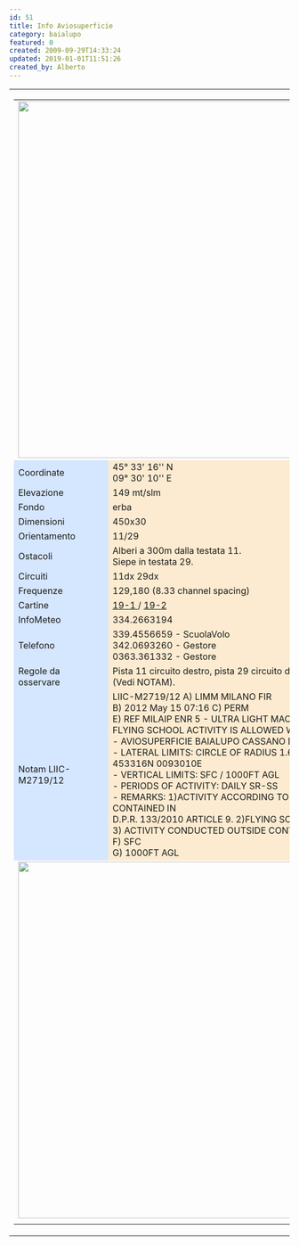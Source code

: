 ```yaml
---
id: 51
title: Info Aviosuperficie
category: baialupo
featured: 0
created: 2009-09-29T14:33:24
updated: 2019-01-01T11:51:26
created_by: Alberto
---
```

<table border="0" cellpadding="0" cellspacing="0">
 <tbody>
  <tr>
   <td>
    <table border="0" cellpadding="5" cellspacing="1" style="width: 640px;">
     <tbody>
      <tr>
       <td colspan="2" style="text-align: left;">
        <img border="0" src="images/site/baia-pattern.jpg" width="640"/>
       </td>
      </tr>
      <tr>
       <td bgcolor="#d5e6ff">
        Coordinate
       </td>
       <td bgcolor="#fcebd0" style="text-align: left;">
        45° 33' 16'' N
        <br/>
        09° 30' 10'' E
       </td>
      </tr>
      <tr>
       <td bgcolor="#d5e6ff">
        Elevazione
       </td>
       <td bgcolor="#fcebd0" style="text-align: left;">
        149 mt/slm
       </td>
      </tr>
      <tr>
       <td bgcolor="#d5e6ff">
        Fondo
       </td>
       <td bgcolor="#fcebd0" style="text-align: left;">
        erba
       </td>
      </tr>
      <tr>
       <td bgcolor="#d5e6ff">
        Dimensioni
       </td>
       <td bgcolor="#fcebd0" style="text-align: left;">
        450x30
       </td>
      </tr>
      <tr>
       <td bgcolor="#d5e6ff">
        Orientamento
       </td>
       <td bgcolor="#fcebd0" style="text-align: left;">
        11/29
       </td>
      </tr>
      <tr>
       <td bgcolor="#d5e6ff">
        Ostacoli
       </td>
       <td bgcolor="#fcebd0" style="text-align: left;">
        Alberi a 300m dalla testata 11.
        <br/>
        Siepe in testata 29.
       </td>
      </tr>
      <tr>
       <td bgcolor="#d5e6ff">
        Circuiti
       </td>
       <td bgcolor="#fcebd0" style="text-align: left;">
        11dx 29dx
       </td>
      </tr>
      <tr>
       <td bgcolor="#d5e6ff">
        Frequenze
       </td>
       <td bgcolor="#fcebd0" style="text-align: left;">
        129,180 (8.33 channel spacing)
       </td>
      </tr>
      <tr>
       <td bgcolor="#d5e6ff">
        Cartine
       </td>
       <td bgcolor="#fcebd0" style="text-align: left;">
        <a href="dmdocuments/baia-19-1.pdf" target="_blank">
         19-1
        </a>
        /
        <a href="dmdocuments/baia-19-2.pdf" target="_blank">
         19-2
        </a>
       </td>
      </tr>
      <tr>
       <td bgcolor="#d5e6ff">
        InfoMeteo
       </td>
       <td bgcolor="#fcebd0" style="text-align: left;">
        334.2663194
       </td>
      </tr>
      <tr>
       <td bgcolor="#d5e6ff">
        Telefono
       </td>
       <td bgcolor="#fcebd0" style="text-align: left;">
        339.4556659 - ScuolaVolo
        <br/>
        342.0693260 - Gestore
        <br/>
        0363.361332 - Gestore
       </td>
      </tr>
      <tr>
       <td bgcolor="#d5e6ff">
        Regole da osservare
       </td>
       <td bgcolor="#fcebd0" style="text-align: left;">
        Pista 11 circuito destro, pista 29 circuito destro, 800ft AGL (Vedi NOTAM).
       </td>
      </tr>
      <tr>
       <td bgcolor="#d5e6ff">
        Notam LIIC-M2719/12
       </td>
       <td bgcolor="#fcebd0" style="text-align: left;">
        LIIC-M2719/12 A) LIMM MILANO FIR
        <br/>
        B) 2012 May 15 07:16 C) PERM
        <br/>
        E) REF MILAIP ENR 5 - ULTRA LIGHT MACHINES ACTIVITY.
        <br/>
        FLYING SCHOOL ACTIVITY IS ALLOWED WI FLW AREA:
        <br/>
        - AVIOSUPERFICIE BAIALUPO CASSANO D'ADDA / E MILANO
        <br/>
        - LATERAL LIMITS: CIRCLE OF RADIUS 1.6NM CENTRED ON 453316N 0093010E
        <br/>
        - VERTICAL LIMITS: SFC / 1000FT AGL
        <br/>
        - PERIODS OF ACTIVITY: DAILY SR-SS
        <br/>
        - REMARKS: 1)ACTIVITY ACCORDING TO THE PROVISIONS CONTAINED IN
        <br/>
        D.P.R. 133/2010 ARTICLE 9. 2)FLYING SCHOOL 'AS FLYING'.
        <br/>
        3) ACTIVITY CONDUCTED OUTSIDE CONTROLLED AIRSPACE
        <br/>
        F) SFC
        <br/>
        G) 1000FT AGL
       </td>
      </tr>
      <tr>
       <td colspan="2">
        <a href="../images/site/baia-runway.jpg">
         <img border="0" src="../images/site/baia-runway.jpg" width="640"/>
        </a>
       </td>
      </tr>
      <tr>
       <td colspan="2" id="webcam">
       </td>
      </tr>
     </tbody>
    </table>
   </td>
  </tr>
 </tbody>
</table>
